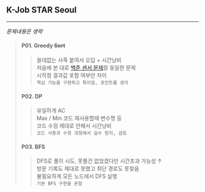 ## K-Job STAR Seoul
* * *
_문제내용은 생략_
> #### P01. Greedy ~~Sort~~
>> 쓸데없는 사족 붙여서 오답 + 시간낭비<br />
처음에 본 대로 [백준 센서 문제](https://www.acmicpc.net/problem/2212)랑 동일한 문제<br />
시작점 결과값 포함 여부만 차이<br />
`핵심 기능을 구현하고 특이점, 포인트를 생각`
> #### P02. DP
>> 유일하게 AC<br />
> Max / Min 코드 재사용할때 변수명 등 <br />
> 코드 수정 제대로 안해서 시간낭비 <br />
> `코드 사용과 수정 과정에서 실수 방지, 검토`
> #### P03. BFS
>> DFS로 풀이 시도, 못풀건 없었겠다만 시간초과 가능성 ↑<br />
> 방문 기록도 제대로 못했고 최단 경로도 못찾음<br />
> 불필요하게 모든 노드에서 DFS 실행<br />
> `기본 BFS 구현을 몬함`
